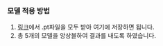 ### 모델 적용 방법
1. [링크](https://drive.google.com/drive/folders/1ic6IRprpYnCIdwzm6b53zqGvKN6z0605?usp=sharing)에서 .pt파일을 모두 받아 여기에 저장하면 됩니다.
2. 총 5개의 모델을 앙상블하여 결과를 내도록 하였습니다.
